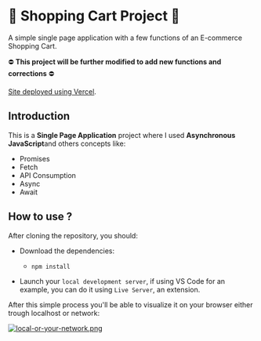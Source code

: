 # :department_store: Shopping Cart Project :department_store:

A simple single page application with a few functions of an E-commerce Shopping Cart.

:no_entry: **This project will be further modified to add new functions and corrections** :no_entry:

[Site deployed using Vercel](https://project-shopping-cart-three.vercel.app/).

## Introduction

This is a **Single Page Application** project where I used **Asynchronous JavaScript**and others concepts like:
- Promises
- Fetch
- API Consumption
- Async
- Await

## How to use ?

After cloning the repository, you should:
- Download the dependencies:
  - `npm install`
  
- Launch your `local development server`, if using VS Code for an example, you can do it using `Live Server`, an extension.

After this simple process you'll be able to visualize it on your browser either trough localhost or network:

[![local-or-your-network.png](https://i.postimg.cc/QxdTYVMS/local-or-your-network.png)](https://postimg.cc/HjFnVYX7)
